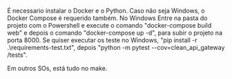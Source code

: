 É necessario instalar o Docker e o Python.
Caso não seja Windows, o Docker Compose é requerido também.
No Windows Entre na pasta do projeto com o Powershell e execute o comando "docker-compose build web" e depois o comando "docker-compose up -d", para subir o projeto na porta 8000.
Se quiser executar os teste no Windows, "pip install -r .\requirements-test.txt", depois "python -m pytest --cov=clean_api_gateway /tests".

Em outros SOs, está tudo no make.
